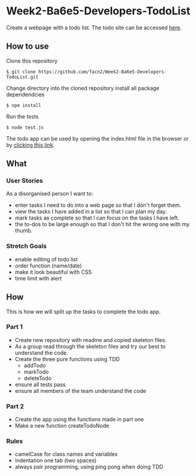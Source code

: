 # **Week2-Ba6e5-Developers-TodoList**

Create a webpage with a todo list. The todo site can be accessed [here](https://facn2.github.io/Week2-Ba6e5-Developers-TodoList/).

## How to use

Clone this repository
~~~
$ git clone https://github.com/facn2/Week2-Ba6e5-Developers-TodoList.git
~~~
Change directory into the cloned repository
install all package dependendcies
~~~
$ npm install
~~~
Run the tests
~~~
$ node test.js
~~~
The todo app can be used by opening the index.html file in the browser or by [clicking this link](https://facn2.github.io/Week2-Ba6e5-Developers-TodoList/).


## **What**

### User Stories
As a disorganised person I want to:

+ enter tasks I need to do into a web page so that I don't forget them.
+ view the tasks I have added in a list so that I can plan my day.
+ mark tasks as complete so that I can focus on the tasks I have left.
+ the to-dos to be large enough so that I don't hit the wrong one with my thumb.

### Stretch Goals
+ enable editing of todo list
+ order function (name/date)
+ make it look beautiful with CSS
+ time limit with alert

## **How**

This is how we will split up the tasks to complete the todo app.

### Part 1

+ Create new repository with readme and copied skeleton files.
+ As a group read through the skeleton files and try our best to understand the code.
+ Create the three pure functions using TDD
  - addTodo
  - markTodo
  - deleteTodo
+ ensure all tests pass
+ ensure all members of the team understand the code

### Part 2

+ Create the app using the functions made in part one
+ Make a new function createTodoNode

### Rules

+ camelCase for class names and variables
+ indentation one tab (two spaces)
+ always pair programming, using ping pong when doing TDD
